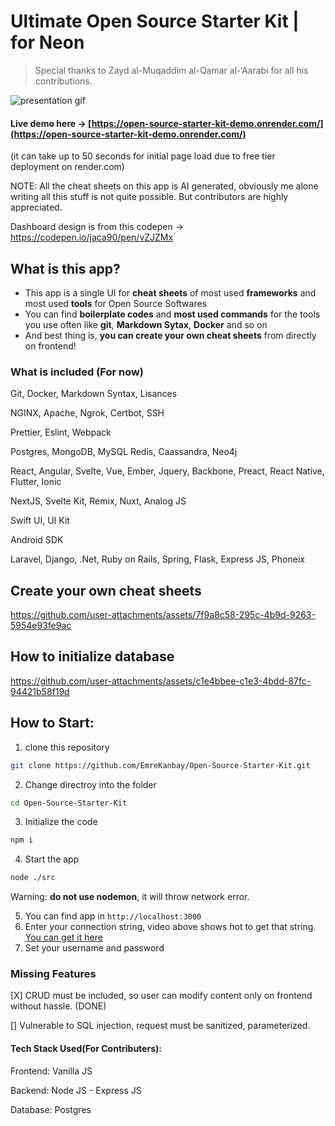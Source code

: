 # Ultimate Open Source Starter Kit | for Neon

> Special thanks to Zayd al-Muqaddim al-Qamar al-‘Aarabi for all his contributions.

![presentation gif](https://github.com/user-attachments/assets/085a6771-a94e-450f-8129-7036fefbfd3c)

#### Live demo here -> [https://open-source-starter-kit-demo.onrender.com/](https://open-source-starter-kit-demo.onrender.com/)
(it can take up to 50 seconds for initial page load due to free tier deployment on render.com)

NOTE: All the cheat sheets on this app is AI generated, obviously me alone writing all this stuff is not quite possible. But contributors are highly appreciated.

Dashboard design is from this codepen -> https://codepen.io/jaca90/pen/vZJZMx

## What is this app?

- This app is a single UI for **cheat sheets** of most used **frameworks** and most used **tools** for Open Source Softwares
- You can find **boilerplate codes** and **most used commands** for the tools you use often like **git**, **Markdown Sytax**, **Docker** and so on
- And best thing is, **you can create your own cheat sheets** from directly on frontend!


### What is included (For now)

Git, Docker, Markdown Syntax, Lisances

NGINX, Apache, Ngrok, Certbot, SSH

Prettier, Eslint, Webpack

Postgres, MongoDB, MySQL Redis, Caassandra, Neo4j

React, Angular, Svelte, Vue, Ember, Jquery, Backbone, Preact, React Native, Flutter, Ionic

NextJS, Svelte Kit, Remix, Nuxt, Analog JS

Swift UI, UI Kit

Android SDK

Laravel, Django, .Net, Ruby on Rails, Spring, Flask, Express JS, Phoneix

## Create your own cheat sheets

https://github.com/user-attachments/assets/7f9a8c58-295c-4b9d-9263-5954e93fe9ac


## How to initialize database

https://github.com/user-attachments/assets/c1e4bbee-c1e3-4bdd-87fc-94421b58f19d

## How to Start:

1. clone this repository

```bash
git clone https://github.com/EmreKanbay/Open-Source-Starter-Kit.git
```

2. Change directroy into the folder

```bash
cd Open-Source-Starter-Kit
```

3. Initialize the code

```bash
npm i
```

4. Start the app

```bash
node ./src
```

Warning: **do not use nodemon**, it will throw network error.

5. You can find app in `http://localhost:3000`
6. Enter your connection string, video above shows hot to get that string. [You can get it here](https://console.neon.tech)
7. Set your username and password

### Missing Features

[X] CRUD must be included, so user can modify content only on frontend without hassle. (DONE)

[] Vulnerable to SQL injection, request must be sanitized, parameterized.

#### Tech Stack Used(For Contributers):

Frontend: Vanilla JS

Backend: Node JS - Express JS

Database: Postgres





